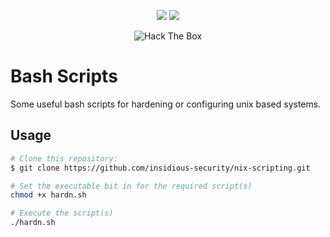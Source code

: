 <p align="center">
	<img src="https://img.shields.io/github/last-commit/insidious-security/nix-scripting.svg?style=for-the-badge">
    <img src="https://img.shields.io/github/license/insidious-security/nix-scripting?style=for-the-badge">
</p>
<p align="center">
	<img src="http://www.hackthebox.eu/badge/image/234811" alt="Hack The Box">
</p>

# Bash Scripts
Some useful bash scripts for hardening or configuring unix based systems.

## Usage
```bash
# Clone this repository:
$ git clone https://github.com/insidious-security/nix-scripting.git

# Set the executable bit in for the required script(s)
chmod +x hardn.sh

# Execute the script(s)
./hardn.sh
```
